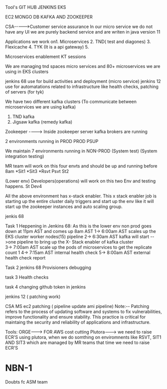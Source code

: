 Tool's
GIT HUB
JENKINS
EKS

EC2
MONGO DB
KAFKA AND ZOOKEEPER



CSA----->Customer service assurance 
In our micro service we do not have any UI we are purely backend service and are writen in java version 11

Applications we work on1. Microservices
2. TND( test and diagones)
3. Flexicache
4. TYK (It is a api gateway)
5. 


Microservices enablement KT sessions

We are managing tnd spaces micro services and 80+  microservices we are using in EKS clusters

jenkins 68 use for build activities and deployment (micro service)
jenkins 12 use for automatations related to infrastructure like health checks, patching of servers (for tyk)


We have two different kafka clusters (To communicate between microservices we are using kafka)
1. TND kafka 
2. Jigsaw kafka (remedy kafka)

   

Zookeeper ----> Inside zookeeper server kafka brokers are running


2 environments running in PROD
PROD
PSUP  
   

We maintain 7 environments running in NON-PROD 
(System test)
(System integration testing)

MR team will work on this four envts and should be up and running before 8am
*Sit1
*Sit3
*Rsvt
Psvt
St2


(Lower env) Developers(operations) will work on this two Env and testing happens.
St
Dev4


All the above environment has x-stack enabler. This x stack enabler job is starting up the entire cluster daily triggers and start up the env like it will start up the zookeeper 
instances and auto scaling group.



jenkis 68

Task 1
Heppening in Jenkins 68:
As this is the lower env non prod goes down at 11pm AST and comes up 8am AST
1-> 6:00am AST scales up the EKS cluster worker nodes(15) pipeline
2-> 6:30am AST kafka will start -->one pipeline to bring up the X- Stack enabler of kafka cluster  
3-> 7:00am AST scale up the pods of microservices to get the replicate count 1
4-> 7:15am AST internal health check
5-> 8:00am AST external health check report

Task 2 jenkins 68
Provisioners debugging

task 3
Health checks

task 4 
changing github token in jenkins



jenkins 12 ( patching work)

CSA MS ec2 patching ( pipeline update ami pipeline)
Note:-- Patching refers to the process of updating software and systems to fix  vulnerabilities, improve functionality and ensure stability. This
        practice is critical for maintaing the security and reliability of applications and infrastructure. 


Tools:
ORGE---> FOR AWS cost cutting
Plutora---> we need to raise ECR'S using plutora, when we do somthing on enviromnents like RSVT, SIT1 AND SIT3 which are managed by MR teams that time we need to raise ECR'S 


# NBN-1
Doubts 
fc
ASM team


